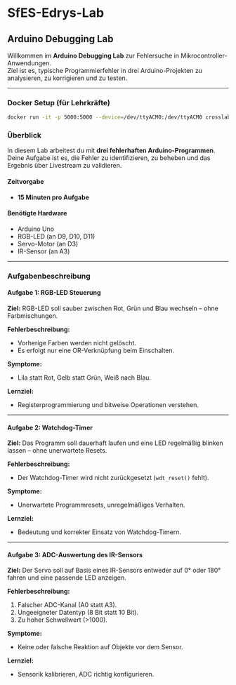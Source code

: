 # SfES-Edrys-Lab

## Arduino Debugging Lab

Willkommen im **Arduino Debugging Lab** zur Fehlersuche in Mikrocontroller-Anwendungen.  
Ziel ist es, typische Programmierfehler in drei Arduino-Projekten zu analysieren, zu korrigieren und zu testen.

---

### Docker Setup (für Lehrkräfte)

```bash
docker run -it -p 5000:5000 --device=/dev/ttyACM0:/dev/ttyACM0 crosslab/edrys_pyxtermjs_arduino:latest
```

### Überblick

In diesem Lab arbeitest du mit **drei fehlerhaften Arduino-Programmen**.  
Deine Aufgabe ist es, die Fehler zu identifizieren, zu beheben und das Ergebnis über Livestream zu validieren.

#### Zeitvorgabe
- **15 Minuten pro Aufgabe**

#### Benötigte Hardware
- Arduino Uno  
- RGB-LED (an D9, D10, D11)  
- Servo-Motor (an D3)  
- IR-Sensor (an A3)

---

### Aufgabenbeschreibung

#### Aufgabe 1: RGB-LED Steuerung

**Ziel:** RGB-LED soll sauber zwischen Rot, Grün und Blau wechseln – ohne Farbmischungen.

**Fehlerbeschreibung:**
- Vorherige Farben werden nicht gelöscht.
- Es erfolgt nur eine OR-Verknüpfung beim Einschalten.

**Symptome:**
- Lila statt Rot, Gelb statt Grün, Weiß nach Blau.

**Lernziel:**
- Registerprogrammierung und bitweise Operationen verstehen.

---

#### Aufgabe 2: Watchdog-Timer

**Ziel:** Das Programm soll dauerhaft laufen und eine LED regelmäßig blinken lassen – ohne unerwartete Resets.

**Fehlerbeschreibung:**
- Der Watchdog-Timer wird nicht zurückgesetzt (`wdt_reset()` fehlt).

**Symptome:**
- Unerwartete Programmresets, unregelmäßiges Verhalten.

**Lernziel:**
- Bedeutung und korrekter Einsatz von Watchdog-Timern.

---

#### Aufgabe 3: ADC-Auswertung des IR-Sensors

**Ziel:** Der Servo soll auf Basis eines IR-Sensors entweder auf 0° oder 180° fahren und eine passende LED anzeigen.

**Fehlerbeschreibung:**
1. Falscher ADC-Kanal (A0 statt A3).
2. Ungeeigneter Datentyp (8 Bit statt 10 Bit).
3. Zu hoher Schwellwert (>1000).

**Symptome:**
- Keine oder falsche Reaktion auf Objekte vor dem Sensor.

**Lernziel:**
- Sensorik kalibrieren, ADC richtig konfigurieren.
